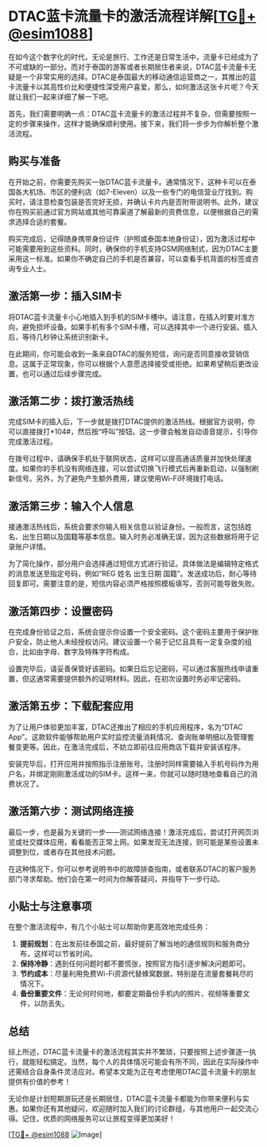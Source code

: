 # DTAC蓝卡流量卡的激活流程详解[[TG💪+ @esim1088](https://t.me/s/esim1088)]

在如今这个数字化的时代，无论是旅行、工作还是日常生活中，流量卡已经成为了不可或缺的一部分。而对于泰国的游客或者长期居住者来说，DTAC蓝卡流量卡无疑是一个非常实用的选择。DTAC是泰国最大的移动通信运营商之一，其推出的蓝卡流量卡以其高性价比和便捷性深受用户喜爱。那么，如何激活这张卡片呢？今天就让我们一起来详细了解一下吧。

首先，我们需要明确一点：DTAC蓝卡流量卡的激活过程并不复杂，但需要按照一定的步骤来操作，这样才能确保顺利使用。接下来，我们将一步步为你解析整个激活流程。

## 购买与准备

在开始之前，你需要先购买一张DTAC蓝卡流量卡。通常情况下，这种卡可以在泰国各大机场、市区的便利店（如7-Eleven）以及一些专门的电信营业厅找到。购买时，请注意检查包装是否完好无损，并确认卡片内是否附带说明书。此外，建议你在购买前通过官方网站或其他可靠渠道了解最新的资费信息，以便根据自己的需求选择合适的套餐。

购买完成后，记得随身携带身份证件（护照或泰国本地身份证），因为激活过程中可能需要用到这些资料。同时，确保你的手机支持GSM网络制式，因为DTAC主要采用这一标准。如果你不确定自己的手机是否兼容，可以查看手机背面的标签或咨询专业人士。

## 激活第一步：插入SIM卡

将DTAC蓝卡流量卡小心地插入到手机的SIM卡槽中。请注意，在插入时要对准方向，避免损坏设备。如果手机有多个SIM卡槽，可以选择其中一个进行安装。插入后，等待几秒钟让系统识别新卡。

在此期间，你可能会收到一条来自DTAC的服务短信，询问是否同意接收营销信息。这属于正常现象，你可以根据个人意愿选择接受或拒绝。如果希望稍后更改设置，也可以通过后续步骤完成。

## 激活第二步：拨打激活热线

完成SIM卡的插入后，下一步就是拨打DTAC提供的激活热线。根据官方说明，你可以直接拨打*104#，然后按“呼叫”按钮。这一步骤会触发自动语音提示，引导你完成激活过程。

在拨号过程中，请确保手机处于联网状态，这样可以提高通话质量并加快处理速度。如果你的手机没有网络连接，可以尝试切换飞行模式后再重新启动，以强制刷新信号。另外，为了避免产生额外费用，建议使用Wi-Fi环境拨打电话。

## 激活第三步：输入个人信息

接通激活热线后，系统会要求你输入相关信息以验证身份。一般而言，这包括姓名、出生日期以及国籍等基本信息。输入时务必准确无误，因为这些数据将用于记录账户详情。

为了简化操作，部分用户会选择通过短信方式进行验证。具体做法是编辑特定格式的消息发送至指定号码，例如“REG 姓名 出生日期 国籍”。发送成功后，耐心等待回复即可。需要注意的是，短信内容必须严格按照模板填写，否则可能导致失败。

## 激活第四步：设置密码

在完成身份验证之后，系统会提示你设置一个安全密码。这个密码主要用于保护账户安全，防止他人未经授权访问。建议设置一个易于记忆且具有一定复杂度的组合，比如由字母、数字及特殊字符构成。

设置完毕后，请妥善保管好该密码。如果日后忘记密码，可以通过客服热线申请重置，但这通常需要提供额外的证明材料。因此，在初次设置时务必牢记密码。

## 激活第五步：下载配套应用

为了让用户体验更加丰富，DTAC还推出了相应的手机应用程序，名为“DTAC App”。这款软件能够帮助用户实时监控流量消耗情况、查询账单明细以及管理套餐变更等。因此，在激活完成后，不妨立即前往应用商店下载并安装该程序。

安装完毕后，打开应用并按照指示注册账号。注册时同样需要输入手机号码作为用户名，并绑定刚刚激活成功的SIM卡。这样一来，你就可以随时随地查看自己的消费状况了。

## 激活第六步：测试网络连接

最后一步，也是最为关键的一步——测试网络连接！激活完成后，尝试打开网页浏览或社交媒体应用，看看能否正常上网。如果发现无法连接，则可能是某些设置未调整到位，或者存在其他技术问题。

在这种情况下，你可以参考说明书中的故障排查指南，或者联系DTAC的客户服务部门寻求帮助。他们会在第一时间为你解答疑问，并指导下一步行动。

## 小贴士与注意事项

在整个激活流程中，有几个小贴士可以帮助你更高效地完成任务：

1. **提前规划**：在出发前往泰国之前，最好提前了解当地的通信规则和服务商分布，这样可以节省时间。
2. **保持冷静**：遇到任何问题时都不要慌张，按照官方指引逐步解决问题即可。
3. **节约成本**：尽量利用免费Wi-Fi资源代替蜂窝数据，特别是在流量套餐耗尽的情况下。
4. **备份重要文件**：无论何时何地，都要定期备份手机内的照片、视频等重要文件，以防丢失。

## 总结

综上所述，DTAC蓝卡流量卡的激活流程其实并不繁琐，只要按照上述步骤逐一执行，就能轻松搞定。当然，每个人的具体情况可能会有所不同，因此在实际操作中还需结合自身条件灵活应对。希望本文能为正在考虑使用DTAC蓝卡流量卡的朋友提供有价值的参考！

无论你是计划短期游玩还是长期居住，DTAC蓝卡流量卡都能为你带来便利与实惠。如果你还有其他疑问，欢迎随时加入我们的讨论群组，与其他用户一起交流心得。记住，优质的网络服务可以让旅程变得更加美好！

[[TG💪+ @esim1088](https://t.me/s/esim1088) ![Image](https://i.postimg.cc/4NQfJmqS/Snipaste-2025-05-13-00-14-12.png)]